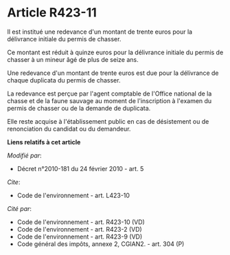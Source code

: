 # Article R423-11

Il est institué une redevance d'un montant de trente euros pour la délivrance initiale du permis de chasser. 

Ce montant est réduit à quinze euros pour la délivrance initiale du permis de chasser à un mineur âgé de plus de seize ans. 

Une redevance d'un montant de trente euros est due pour la délivrance de chaque duplicata du permis de chasser. 

La redevance est perçue par l'agent comptable de l'Office national de la chasse et de la faune sauvage au moment de
l'inscription à l'examen du permis de chasser ou de la demande de duplicata. 

Elle reste acquise à l'établissement public en cas de désistement ou de renonciation du candidat ou du demandeur.

**Liens relatifs à cet article**

_Modifié par_:

  - Décret n°2010-181 du 24 février 2010 - art. 5

_Cite_:

  - Code de l'environnement - art. L423-10

_Cité par_:

  - Code de l'environnement - art. R423-10 (VD)
  - Code de l'environnement - art. R423-2 (VD)
  - Code de l'environnement - art. R423-9 (VD)
  - Code général des impôts, annexe 2, CGIAN2. - art. 304 (P)
